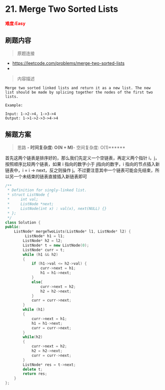 # 21. Merge Two Sorted Lists

**<font color=red>难度:Easy</font>**

## 刷题内容

> 原题连接

* https://leetcode.com/problems/merge-two-sorted-lists
* 
> 内容描述

```
Merge two sorted linked lists and return it as a new list. The new list should be made by splicing together the nodes of the first two lists.

Example:

Input: 1->2->4, 1->3->4
Output: 1->1->2->3->4->4
```

## 解题方案

> 思路
******- 时间复杂度: O(N + M)******- 空间复杂度: O(1)******

首先这两个链表是排序好的，那么我们先定义一个空链表，再定义两个指针 i，j，按照顺序比较两个链表，如果 i 指向的数字小于 j指向的数字，i 指向的节点插入新链表中，i = i -> next，反之则操作 j。不过要注意其中一个链表可能会先结束，所以另一个未结束的链表直接插入新链表即可


```cpp
/**
 * Definition for singly-linked list.
 * struct ListNode {
 *     int val;
 *     ListNode *next;
 *     ListNode(int x) : val(x), next(NULL) {}
 * };
 */
class Solution {
public:
    ListNode* mergeTwoLists(ListNode* l1, ListNode* l2) {
         ListNode* h1 = l1;
        ListNode* h2 = l2;
        ListNode* t = new ListNode(0);
        ListNode* curr = t;
        while (h1 && h2)
        {
            if (h1->val <= h2->val) {
                curr->next = h1; 
                h1 = h1->next;
            }
            else{
                curr->next = h2;
                h2 = h2->next;
            }
            curr = curr->next;
        }
        while (h1)
        {
            curr->next = h1;
            h1 = h1->next;
            curr = curr->next;
        }
        while(h2)
        {
            curr->next = h2;
            h2 = h2->next;
            curr = curr->next;
        }
        ListNode* res = t->next;
        delete t;
        return res;
    }
};
```
